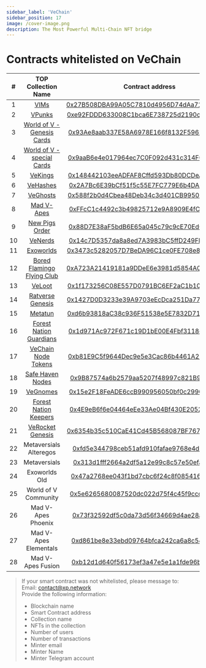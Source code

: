 ```yaml
---
sidebar_label: 'VeChain'
sidebar_position: 17
image: /cover-image.png
description: The Most Powerful Multi-Chain NFT bridge
---
```


# Contracts whitelisted on VeChain

|#|TOP Collection Name|Contract address|
|:-:|:-:|:-:|
|1|[VIMs](https://vechainstats.com/nft/vims/)|[0x27B508DBA99A05C7810d4956D74dAa71Bac0d969](https://vechainstats.com/account/0x27b508dba99a05c7810d4956d74daa71bac0d969/)|
|2|[VPunks](https://vechainstats.com/nft/vpunks/)|[0xe92FDDD633008C1bca6E738725d2190cD46DF4a1](https://vechainstats.com/account/0xe92fddd633008c1bca6e738725d2190cd46df4a1/)|
|3|[World of V - Genesis Cards](https://vechainstats.com/nft/worldofv-genesis/)|[0x93Ae8aab337E58A6978E166f8132F59652cA6C56](https://vechainstats.com/account/0x93ae8aab337e58a6978e166f8132f59652ca6c56/)|
|4|[World of V - special Cards](https://vechainstats.com/nft/worldofv-special/)|[0x9aaB6e4e017964ec7C0F092d431c314F0CAF6B4B](https://vechainstats.com/account/0x9aab6e4e017964ec7c0f092d431c314f0caf6b4b/)|
|5|[VeKings](https://vechainstats.com/nft/vekings/)|[0x148442103eeADFAF8Cffd593Db80DCDeAddA71C9](https://vechainstats.com/account/0x148442103eeadfaf8cffd593db80dcdeadda71c9/)|
|6|[VeHashes](https://vechainstats.com/nft/vehashes/)|[0x2A7Bc6E39bCf51f5c55E7FC779E6b4DA30be30c3](https://vechainstats.com/account/0x2a7bc6e39bcf51f5c55e7fc779e6b4da30be30c3/)|
|7|[VeGhosts](https://vechainstats.com/nft/veghosts/)|[0x588f2b0d4Cbea48Deb34c3d401CB995046EDdA81](https://vechainstats.com/account/0x588f2b0d4cbea48deb34c3d401cb995046edda81/)|
|8|[Mad V-Apes](https://vechainstats.com/nft/madvapes/)|[0xFFcC1c4492c3b49825712e9A8909E4fCEBfE6C02](https://vechainstats.com/account/0xffcc1c4492c3b49825712e9a8909e4fcebfe6c02/)|
|9|[New Pigs Order](https://vechainstats.com/nft/newpigsorder/)|[0x88D7E38aF5bdB6E65a045c79c9cE70Ed06e6569B](https://vechainstats.com/account/0x88d7e38af5bdb6e65a045c79c9ce70ed06e6569b/)|
|10|[VeNerds](https://vechainstats.com/nft/venerds/)|[0x14c7D5357da8a8ed7A3983bC5ffD249FEE63192D](https://vechainstats.com/account/0x14c7d5357da8a8ed7a3983bc5ffd249fee63192d/)|
|11|[Exoworlds](https://vechainstats.com/nft/exoworlds/)|[0x3473c5282057D7BeDA96C1ce0FE708e890764009](https://vechainstats.com/account/0x3473c5282057d7beda96c1ce0fe708e890764009/)|
|12|[Bored Flamingo Flying Club](https://vechainstats.com/nft/bored-flamingo-club/)|[0xA723A21419181a9DDeE6e3981d5854A05C9e90E1](https://vechainstats.com/account/0xa723a21419181a9ddee6e3981d5854a05c9e90e1/)|
|13|[VeLoot](https://vechainstats.com/nft/veloot/)|[0x1f173256C08E557D0791BC6EF2aC1b1099F57Ed5](https://vechainstats.com/account/0x1f173256c08e557d0791bc6ef2ac1b1099f57ed5/)|
|14|[Ratverse Genesis](https://vechainstats.com/nft/ratverse-genesis/)|[0x1427D0D3233e39A9703eEcDca251Da771E9971A7](https://vechainstats.com/account/0x1427d0d3233e39a9703eecdca251da771e9971a7/)|
|15|[Metatun](https://vechainstats.com/nft/metatun/)|[0xd6b93818aC38c936F51538e5E7832D7127b79622](https://vechainstats.com/account/0xd6b93818ac38c936f51538e5e7832d7127b79622/)|
|16|[Forest Nation Guardians](https://vechainstats.com/nft/forest-guardians/)|[0x1d971Ac972F671c19D1bE00E4Fbf3118d3861851](https://vechainstats.com/account/0x1d971ac972f671c19d1be00e4fbf3118d3861851/)|
|17|[VeChain Node Tokens](https://vechainstats.com/nft/vechain-nodes/)|[0xb81E9C5f9644Dec9e5e3Cac86b4461A222072302](https://vechainstats.com/account/0xb81e9c5f9644dec9e5e3cac86b4461a222072302/)|
|18|[Safe Haven Nodes](https://vechainstats.com/nft/safe-haven-nodes/)|[0x9B87574a6b2579aa5207f48997c821B9c1fD3b5f](https://vechainstats.com/account/0x9b87574a6b2579aa5207f48997c821b9c1fd3b5f/)|
|19|[VeGnomes](https://vechainstats.com/nft/vegnomes/)|[0x15e2F18FeADE6ccB990956050bf0c2990445cACe](https://vechainstats.com/account/0x15e2f18feade6ccb990956050bf0c2990445cace/)|
|20|[Forest Nation Keepers](https://vechainstats.com/nft/forest-nation/#nft-items)|[0x4E9eB6f6e04464eEe33Ae04Bf430E20529482e60](https://vechainstats.com/account/0x4e9eb6f6e04464eee33ae04bf430e20529482e60/)|
|21|[VeRocket Genesis](https://vechainstats.com/nft/verocket-genesis/#nft-info)|[0x6354b35c510CaE41Cd45B568087BF767756B3589](https://vechainstats.com/account/0x6354b35c510cae41cd45b568087bf767756b3589/)|
|22|Metaversials Alteregos|[0xfd5e344798ceb51afd910fafae9768e4d093a725](https://vechainstats.com/account/0xfd5e344798ceb51afd910fafae9768e4d093a725/)|
|23|Metaversials|[0x313d1fff2664a2df5a12e99c8c57e50efa715d73](https://vechainstats.com/account/0x313d1fff2664a2df5a12e99c8c57e50efa715d73/)|
|24|Exoworlds Old|[0x47a2768ee043f1bd7cbc6f24c8f0854167d300e8](https://vechainstats.com/account/0x47a2768ee043f1bd7cbc6f24c8f0854167d300e8/)|
|25|World of V Community|[0x5e6265680087520dc022d75f4c45f9ccd712ba97](https://vechainstats.com/account/0x5e6265680087520dc022d75f4c45f9ccd712ba97/)|
|26|Mad V-Apes Phoenix|[0x73f32592df5c0da73d56f34669d4ae28ae1afd9e](https://vechainstats.com/account/0x73f32592df5c0da73d56f34669d4ae28ae1afd9e/)|
|27|Mad V-Apes Elementals|[0xd861be8e33ebd09764bfca242ca6a8c54dcf844a](https://vechainstats.com/account/0xd861be8e33ebd09764bfca242ca6a8c54dcf844a/)|
|28|Mad V-Apes Fusion|[0xb12d1d640f56173ef3a47e5e1a1fde96ba96ce14](https://vechainstats.com/account/0xb12d1d640f56173ef3a47e5e1a1fde96ba96ce14/)|

> If your smart contract was not whitelisted, please message to:<br/>
> Email: contact@xp.network<br/>
> Provide the following information:<br/>
> + Blockchain name
> + Smart Contract address
> + Collection name
> + NFTs in the collection
> + Number of users
> + Number of transactions
> + Minter email
> + Minter Name
> + Minter Telegram account